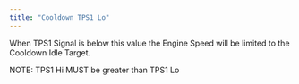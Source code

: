 ```yaml
---
title: "Cooldown TPS1 Lo"
---
```


When TPS1 Signal is below this value the Engine Speed will be limited to the Cooldown Idle Target.


NOTE: TPS1 Hi MUST be greater than TPS1 Lo

